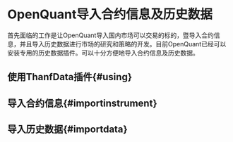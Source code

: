 # OpenQuant导入合约信息及历史数据

首先面临的工作是让OpenQuant导入国内市场可以交易的标的，暨导入合约信息，并且导入历史数据进行市场的研究和策略的开发。目前OpenQuant已经可以安装专用的历史数据插件。可以十分方便地导入合约信息及历史数据。

## 使用ThanfData插件{#using}



## 导入合约信息{#importinstrument}




## 导入历史数据{#importdata}







